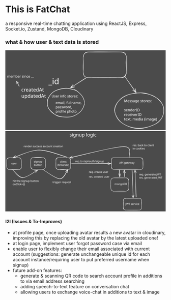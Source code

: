 # This is FatChat

a responsive real-time chatting application using ReactJS, Express, Socket.io, Zustand, MongoDB, Cloudinary

### what & how user & text data is stored

<img src="./assets/mongo-stores.svg" alt="Landscape" />

<img src="./assets/signup-logic.svg" alt="Landscape" />

#### I2I (Issues & To-Improves)

- at profile page, once uploading avatar results a new avatar in cloudinary, improving this by replacing the old avatar by the latest uploaded one!
- at login page, implement user forgot password case via email
- enable user to flexibly change their email associated with current account (suggestions: generate unchangeable unique id for each account instance/requiring user to put preferred username when signup)
- future add-on features:
  - generate & scanning QR code to search account profile in additions to via email address searching
  - adding speech-to-text feature on conversation chat
  - allowing users to exchange voice-chat in additions to text & image

